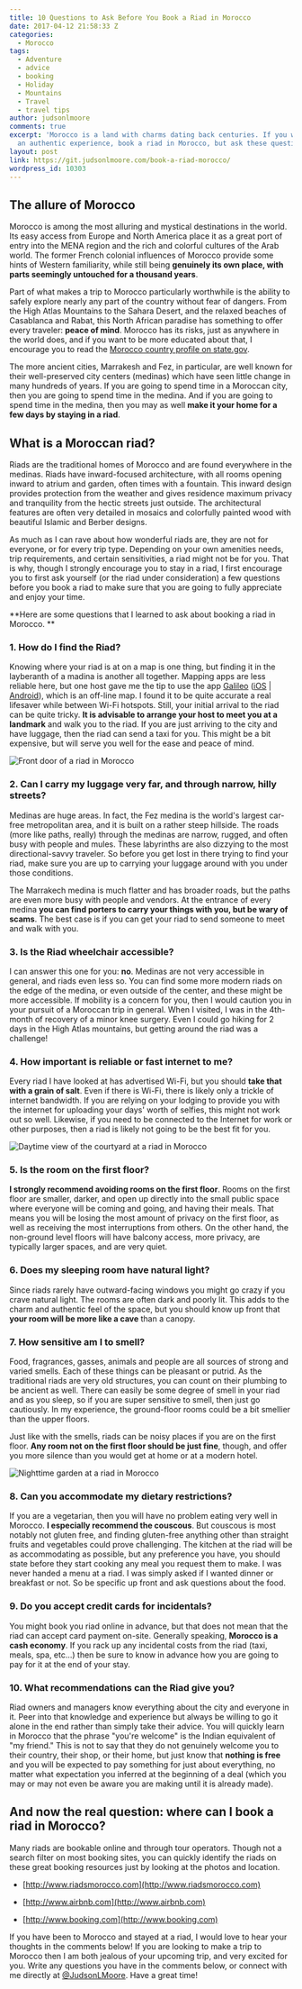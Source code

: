 ```yaml
---
title: 10 Questions to Ask Before You Book a Riad in Morocco
date: 2017-04-12 21:58:33 Z
categories:
  - Morocco
tags:
  - Adventure
  - advice
  - booking
  - Holiday
  - Mountains
  - Travel
  - travel tips
author: judsonlmoore
comments: true
excerpt: 'Morocco is a land with charms dating back centuries. If you want to have
  an authentic experience, book a riad in Morocco, but ask these questions first. '
layout: post
link: https://git.judsonlmoore.com/book-a-riad-morocco/
wordpress_id: 10303
---
```


## The allure of Morocco

Morocco is among the most alluring and mystical destinations in the world. Its easy access from Europe and North America place it as a great port of entry into the MENA region and the rich and colorful cultures of the Arab world. The former French colonial influences of Morocco provide some hints of Western familiarity, while still being **genuinely its own place, with parts seemingly untouched for a thousand years**.

Part of what makes a trip to Morocco particularly worthwhile is the ability to safely explore nearly any part of the country without fear of dangers. From the High Atlas Mountains to the Sahara Desert, and the relaxed beaches of Casablanca and Rabat, this North African paradise has something to offer every traveler: **peace of mind**. Morocco has its risks, just as anywhere in the world does, and if you want to be more educated about that, I encourage you to read the [Morocco country profile on state.gov](https://travel.state.gov/content/passports/en/country/morocco.html).

The more ancient cities, Marrakesh and Fez, in particular, are well known for their well-preserved city centers (medinas) which have seen little change in many hundreds of years. If you are going to spend time in a Moroccan city, then you are going to spend time in the medina. And if you are going to spend time in the medina, then you may as well **make it your home for a few days by staying in a riad**.

## What is a Moroccan riad?

Riads are the traditional homes of Morocco and are found everywhere in the medinas. Riads have inward-focused architecture, with all rooms opening inward to atrium and garden, often times with a fountain. This inward design provides protection from the weather and gives residence maximum privacy and tranquility from the hectic streets just outside. The architectural features are often very detailed in mosaics and colorfully painted wood with beautiful Islamic and Berber designs.

As much as I can rave about how wonderful riads are, they are not for everyone, or for every trip type. Depending on your own amenities needs, trip requirements, and certain sensitivities, a riad might not be for you. That is why, though I strongly encourage you to stay in a riad, I first encourage you to first ask yourself (or the riad under consideration) a few questions before you book a riad to make sure that you are going to fully appreciate and enjoy your time.

**Here are some questions that I learned to ask about booking a riad in Morocco. **

### 1. How do I find the Riad?

Knowing where your riad is at on a map is one thing, but finding it in the layberanth of a madina is another all together. Mapping apps are less reliable here, but one host gave me the tip to use the app [Galileo](https://galileo-app.com/) ([iOS](https://ad.apps.fm/8IpEyeTO8GFTIofxNB2M8_E7og6fuV2oOMeOQdRqrE2p3vVedUm5KyU8Xq4APB1ozJNtwS4j_CkBGUd2uV5MTtekQ9a7KpkZ-LYPbjtHfdFbLR3Kci8V1PkgTdisRaNKc_q5BWZ6I-E2Sa8VKe04U7bVaSTlN3NgGDRU0tFF_YA) | [Android](https://play.google.com/store/apps/details?id=com.bodunov.galileo)), which is an off-line map. I found it to be quite accurate a real lifesaver while between Wi-Fi hotspots. Still, your initial arrival to the riad can be quite tricky. **It is advisable to arrange your host to meet you at a landmark** and walk you to the riad. If you are just arriving to the city and have luggage, then the riad can send a taxi for you. This might be a bit expensive, but will serve you well for the ease and peace of mind.

![Front door of a riad in Morocco](../assets/images/2017/04/riad-in-morocco-2.jpg)

### 2. Can I carry my luggage very far, and through narrow, hilly streets?

Medinas are huge areas. In fact, the Fez medina is the world's largest car-free metropolitan area, and it is built on a rather steep hillside. The roads (more like paths, really) through the medinas are narrow, rugged, and often busy with people and mules. These labyrinths are also dizzying to the most directional-savvy traveler. So before you get lost in there trying to find your riad, make sure you are up to carrying your luggage around with you under those conditions.

The Marrakech medina is much flatter and has broader roads, but the paths are even more busy with people and vendors. At the entrance of every medina **you can find porters to carry your things with you, but be wary of scams**. The best case is if you can get your riad to send someone to meet and walk with you.

### 3. Is the Riad wheelchair accessible?

I can answer this one for you: **no**. Medinas are not very accessible in general, and riads even less so. You can find some more modern riads on the edge of the medina, or even outside of the center, and these might be more accessible. If mobility is a concern for you, then I would caution you in your pursuit of a Moroccan trip in general. When I visited, I was in the 4th-month of recovery of a minor knee surgery. Even I could go hiking for 2 days in the High Atlas mountains, but getting around the riad was a challenge!

### 4. How important is reliable or fast internet to me?

Every riad I have looked at has advertised Wi-Fi, but you should **take that with a grain of salt**. Even if there is Wi-Fi, there is likely only a trickle of internet bandwidth. If you are relying on your lodging to provide you with the internet for uploading your days' worth of selfies, this might not work out so well. Likewise, if you need to be connected to the Internet for work or other purposes, then a riad is likely not going to be the best fit for you.

![Daytime view of the courtyard at a riad in Morocco](../assets/images/2017/04/riad-in-morocco-4.jpg)

### 5. Is the room on the first floor?

**I strongly recommend avoiding rooms on the first floor**. Rooms on the first floor are smaller, darker, and open up directly into the small public space where everyone will be coming and going, and having their meals. That means you will be losing the most amount of privacy on the first floor, as well as receiving the most interruptions from others. On the other hand, the non-ground level floors will have balcony access, more privacy, are typically larger spaces, and are very quiet.

### 6. Does my sleeping room have natural light?

Since riads rarely have outward-facing windows you might go crazy if you crave natural light. The rooms are often dark and poorly lit. This adds to the charm and authentic feel of the space, but you should know up front that **your room will be more like a cave** than a canopy.

### 7. How sensitive am I to smell?

Food, fragrances, gasses, animals and people are all sources of strong and varied smells. Each of these things can be pleasant or putrid. As the traditional riads are very old structures, you can count on their plumbing to be ancient as well. There can easily be some degree of smell in your riad and as you sleep, so if you are super sensitive to smell, then just go cautiously. In my experience, the ground-floor rooms could be a bit smellier than the upper floors.

Just like with the smells, riads can be noisy places if you are on the first floor. **Any room not on the first floor should be just fine**, though, and offer you more silence than you would get at home or at a modern hotel.

![Nighttime garden at a riad in Morocco](../assets/images/2017/04/riad-in-morocco-1.jpg)

### 8. Can you accommodate my dietary restrictions?

If you are a vegetarian, then you will have no problem eating very well in Morocco. **I especially recommend the couscous**. But couscous is most notably not gluten free, and finding gluten-free anything other than straight fruits and vegetables could prove challenging. The kitchen at the riad will be as accommodating as possible, but any preference you have, you should state before they start cooking any meal you request them to make. I was never handed a menu at a riad. I was simply asked if I wanted dinner or breakfast or not. So be specific up front and ask questions about the food.

### 9. Do you accept credit cards for incidentals?

You might book you riad online in advance, but that does not mean that the riad can accept card payment on-site. Generally speaking, **Morocco is a cash economy**. If you rack up any incidental costs from the riad (taxi, meals, spa, etc...) then be sure to know in advance how you are going to pay for it at the end of your stay.

### 10. What recommendations can the Riad give you?

Riad owners and managers know everything about the city and everyone in it. Peer into that knowledge and experience but always be willing to go it alone in the end rather than simply take their advice. You will quickly learn in Morocco that the phrase "you're welcome" is the Indian equivalent of "my friend." This is not to say that they do not genuinely welcome you to their country, their shop, or their home, but just know that **nothing is free** and you will be expected to pay something for just about everything, no matter what expectation you inferred at the beginning of a deal (which you may or may not even be aware you are making until it is already made).

## And now the real question: where can I book a riad in Morocco?

Many riads are bookable online and through tour operators. Though not a search filter on most booking sites, you can quickly identify the riads on these great booking resources just by looking at the photos and location.

- [http://www.riadsmorocco.com](http://www.riadsmorocco.com)

- [http://www.airbnb.com](http://www.airbnb.com)

- [http://www.booking.com](http://www.booking.com)

If you have been to Morocco and stayed at a riad, I would love to hear your thoughts in the comments below! If you are looking to make a trip to Morocco then I am both jealous of your upcoming trip, and very excited for you. Write any questions you have in the comments below, or connect with me directly at [@JudsonLMoore](http://twitter.com/judsonlmoore). Have a great time!
